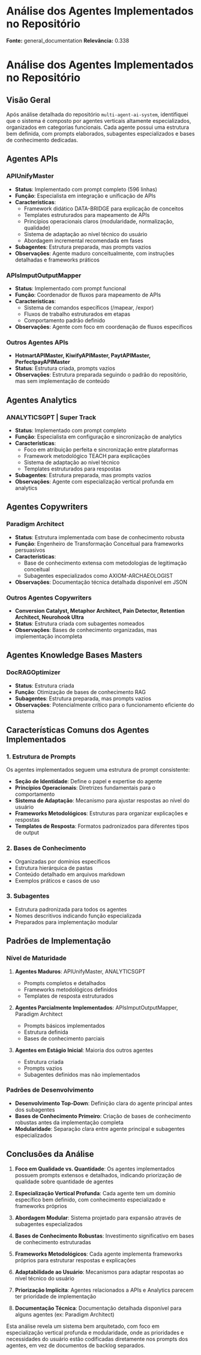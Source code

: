 # Análise dos Agentes Implementados no Repositório

**Fonte:** general_documentation
**Relevância:** 0.338

# Análise dos Agentes Implementados no Repositório

## Visão Geral

Após análise detalhada do repositório `multi-agent-ai-system`, identifiquei que o sistema é composto por agentes verticais altamente especializados, organizados em categorias funcionais. Cada agente possui uma estrutura bem definida, com prompts elaborados, subagentes especializados e bases de conhecimento dedicadas.

## Agentes APIs

### APIUnifyMaster
- **Status**: Implementado com prompt completo (596 linhas)
- **Função**: Especialista em integração e unificação de APIs
- **Características**:
  - Framework didático DATA-BRIDGE para explicação de conceitos
  - Templates estruturados para mapeamento de APIs
  - Princípios operacionais claros (modularidade, normalização, qualidade)
  - Sistema de adaptação ao nível técnico do usuário
  - Abordagem incremental recomendada em fases
- **Subagentes**: Estrutura preparada, mas prompts vazios
- **Observações**: Agente maduro conceitualmente, com instruções detalhadas e frameworks práticos

### APIsImputOutputMapper
- **Status**: Implementado com prompt funcional
- **Função**: Coordenador de fluxos para mapeamento de APIs
- **Características**:
  - Sistema de comandos específicos (/mapear, /expor)
  - Fluxos de trabalho estruturados em etapas
  - Comportamento padrão definido
- **Observações**: Agente com foco em coordenação de fluxos específicos

### Outros Agentes APIs
- **HotmartAPIMaster, KiwifyAPIMaster, PaytAPIMaster, PerfectpayAPIMaster**
- **Status**: Estrutura criada, prompts vazios
- **Observações**: Estrutura preparada seguindo o padrão do repositório, mas sem implementação de conteúdo

## Agentes Analytics

### ANALYTICSGPT | Super Track
- **Status**: Implementado com prompt completo
- **Função**: Especialista em configuração e sincronização de analytics
- **Características**:
  - Foco em atribuição perfeita e sincronização entre plataformas
  - Framework metodológico TEACH para explicações
  - Sistema de adaptação ao nível técnico
  - Templates estruturados para respostas
- **Subagentes**: Estrutura preparada, mas prompts vazios
- **Observações**: Agente com especialização vertical profunda em analytics

## Agentes Copywriters

### Paradigm Architect
- **Status**: Estrutura implementada com base de conhecimento robusta
- **Função**: Engenheiro de Transformação Conceitual para frameworks persuasivos
- **Características**:
  - Base de conhecimento extensa com metodologias de legitimação conceitual
  - Subagentes especializados como AXIOM-ARCHAEOLOGIST
- **Observações**: Documentação técnica detalhada disponível em JSON

### Outros Agentes Copywriters
- **Conversion Catalyst, Metaphor Architect, Pain Detector, Retention Architect, Neurohook Ultra**
- **Status**: Estrutura criada com subagentes nomeados
- **Observações**: Bases de conhecimento organizadas, mas implementação incompleta

## Agentes Knowledge Bases Masters

### DocRAGOptimizer
- **Status**: Estrutura criada
- **Função**: Otimização de bases de conhecimento RAG
- **Subagentes**: Estrutura preparada, mas prompts vazios
- **Observações**: Potencialmente crítico para o funcionamento eficiente do sistema

## Características Comuns dos Agentes Implementados

### 1. Estrutura de Prompts
Os agentes implementados seguem uma estrutura de prompt consistente:
- **Seção de Identidade**: Define o papel e expertise do agente
- **Princípios Operacionais**: Diretrizes fundamentais para o comportamento
- **Sistema de Adaptação**: Mecanismo para ajustar respostas ao nível do usuário
- **Frameworks Metodológicos**: Estruturas para organizar explicações e respostas
- **Templates de Resposta**: Formatos padronizados para diferentes tipos de output

### 2. Bases de Conhecimento
- Organizadas por domínios específicos
- Estrutura hierárquica de pastas
- Conteúdo detalhado em arquivos markdown
- Exemplos práticos e casos de uso

### 3. Subagentes
- Estrutura padronizada para todos os agentes
- Nomes descritivos indicando função especializada
- Preparados para implementação modular

## Padrões de Implementação

### Nível de Maturidade
1. **Agentes Maduros**: APIUnifyMaster, ANALYTICSGPT
   - Prompts completos e detalhados
   - Frameworks metodológicos definidos
   - Templates de resposta estruturados

2. **Agentes Parcialmente Implementados**: APIsImputOutputMapper, Paradigm Architect
   - Prompts básicos implementados
   - Estrutura definida
   - Bases de conhecimento parciais

3. **Agentes em Estágio Inicial**: Maioria dos outros agentes
   - Estrutura criada
   - Prompts vazios
   - Subagentes definidos mas não implementados

### Padrões de Desenvolvimento
- **Desenvolvimento Top-Down**: Definição clara do agente principal antes dos subagentes
- **Bases de Conhecimento Primeiro**: Criação de bases de conhecimento robustas antes da implementação completa
- **Modularidade**: Separação clara entre agente principal e subagentes especializados

## Conclusões da Análise

1. **Foco em Qualidade vs. Quantidade**: Os agentes implementados possuem prompts extensos e detalhados, indicando priorização de qualidade sobre quantidade de agentes

2. **Especialização Vertical Profunda**: Cada agente tem um domínio específico bem definido, com conhecimento especializado e frameworks próprios

3. **Abordagem Modular**: Sistema projetado para expansão através de subagentes especializados

4. **Bases de Conhecimento Robustas**: Investimento significativo em bases de conhecimento estruturadas

5. **Frameworks Metodológicos**: Cada agente implementa frameworks próprios para estruturar respostas e explicações

6. **Adaptabilidade ao Usuário**: Mecanismos para adaptar respostas ao nível técnico do usuário

7. **Priorização Implícita**: Agentes relacionados a APIs e Analytics parecem ter prioridade de implementação

8. **Documentação Técnica**: Documentação detalhada disponível para alguns agentes (ex: Paradigm Architect)

Esta análise revela um sistema bem arquitetado, com foco em especialização vertical profunda e modularidade, onde as prioridades e necessidades do usuário estão codificadas diretamente nos prompts dos agentes, em vez de documentos de backlog separados.
